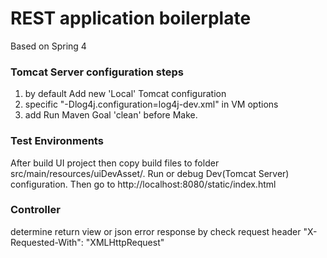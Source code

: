 REST application boilerplate
================

Based on Spring 4

### Tomcat Server configuration steps
1. by default Add new 'Local' Tomcat configuration
2. specific "-Dlog4j.configuration=log4j-dev.xml" in VM options
3. add Run Maven Goal 'clean' before Make.

### Test Environments
After build UI project then copy build files to folder src/main/resources/uiDevAsset/. Run or debug Dev(Tomcat Server) configuration.
Then go to http://localhost:8080/static/index.html

### Controller
determine return view or json error response by check request header "X-Requested-With": "XMLHttpRequest"

